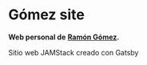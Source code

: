 # Gómez site

**Web personal de** [**Ramón Gómez**](https://gomeznotes.vercel.app/)**.**

Sitio web JAMStack creado con Gatsby
